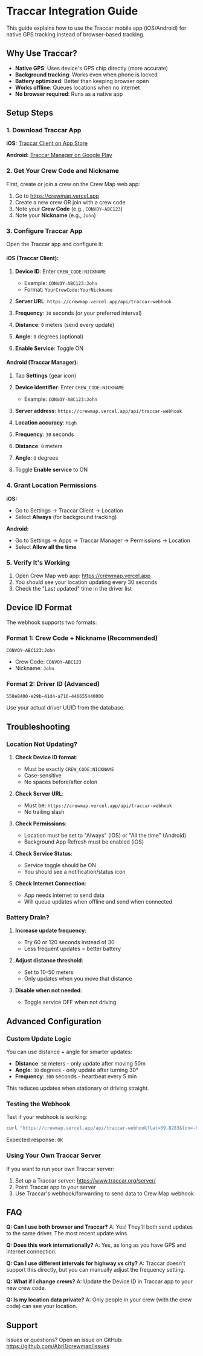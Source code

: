 # Traccar Integration Guide

This guide explains how to use the Traccar mobile app (iOS/Android) for native GPS tracking instead of browser-based tracking.

## Why Use Traccar?

- **Native GPS**: Uses device's GPS chip directly (more accurate)
- **Background tracking**: Works even when phone is locked
- **Battery optimized**: Better than keeping browser open
- **Works offline**: Queues locations when no internet
- **No browser required**: Runs as a native app

## Setup Steps

### 1. Download Traccar App

**iOS:** [Traccar Client on App Store](https://apps.apple.com/app/traccar-client/id843156974)

**Android:** [Traccar Manager on Google Play](https://play.google.com/store/apps/details?id=org.traccar.manager)

### 2. Get Your Crew Code and Nickname

First, create or join a crew on the Crew Map web app:
1. Go to https://crewmap.vercel.app
2. Create a new crew OR join with a crew code
3. Note your **Crew Code** (e.g., `CONVOY-ABC123`)
4. Note your **Nickname** (e.g., `John`)

### 3. Configure Traccar App

Open the Traccar app and configure it:

#### iOS (Traccar Client):

1. **Device ID**: Enter `CREW_CODE:NICKNAME`
   - Example: `CONVOY-ABC123:John`
   - Format: `YourCrewCode:YourNickname`

2. **Server URL**: `https://crewmap.vercel.app/api/traccar-webhook`

3. **Frequency**: `30` seconds (or your preferred interval)

4. **Distance**: `0` meters (send every update)

5. **Angle**: `0` degrees (optional)

6. **Enable Service**: Toggle ON

#### Android (Traccar Manager):

1. Tap **Settings** (gear icon)

2. **Device identifier**: Enter `CREW_CODE:NICKNAME`
   - Example: `CONVOY-ABC123:John`

3. **Server address**: `https://crewmap.vercel.app/api/traccar-webhook`

4. **Location accuracy**: `High`

5. **Frequency**: `30` seconds

6. **Distance**: `0` meters

7. **Angle**: `0` degrees

8. Toggle **Enable service** to ON

### 4. Grant Location Permissions

**iOS:**
- Go to Settings → Traccar Client → Location
- Select **Always** (for background tracking)

**Android:**
- Go to Settings → Apps → Traccar Manager → Permissions → Location
- Select **Allow all the time**

### 5. Verify It's Working

1. Open Crew Map web app: https://crewmap.vercel.app
2. You should see your location updating every 30 seconds
3. Check the "Last updated" time in the driver list

## Device ID Format

The webhook supports two formats:

### Format 1: Crew Code + Nickname (Recommended)
```
CONVOY-ABC123:John
```
- Crew Code: `CONVOY-ABC123`
- Nickname: `John`

### Format 2: Driver ID (Advanced)
```
550e8400-e29b-41d4-a716-446655440000
```
Use your actual driver UUID from the database.

## Troubleshooting

### Location Not Updating?

1. **Check Device ID format**:
   - Must be exactly `CREW_CODE:NICKNAME`
   - Case-sensitive
   - No spaces before/after colon

2. **Check Server URL**:
   - Must be: `https://crewmap.vercel.app/api/traccar-webhook`
   - No trailing slash

3. **Check Permissions**:
   - Location must be set to "Always" (iOS) or "All the time" (Android)
   - Background App Refresh must be enabled (iOS)

4. **Check Service Status**:
   - Service toggle should be ON
   - You should see a notification/status icon

5. **Check Internet Connection**:
   - App needs internet to send data
   - Will queue updates when offline and send when connected

### Battery Drain?

1. **Increase update frequency**:
   - Try 60 or 120 seconds instead of 30
   - Less frequent updates = better battery

2. **Adjust distance threshold**:
   - Set to 10-50 meters
   - Only updates when you move that distance

3. **Disable when not needed**:
   - Toggle service OFF when not driving

## Advanced Configuration

### Custom Update Logic

You can use distance + angle for smarter updates:

- **Distance**: `50` meters - only update after moving 50m
- **Angle**: `30` degrees - only update after turning 30°
- **Frequency**: `300` seconds - heartbeat every 5 min

This reduces updates when stationary or driving straight.

### Testing the Webhook

Test if your webhook is working:

```bash
curl "https://crewmap.vercel.app/api/traccar-webhook?lat=39.8283&lon=-98.5795&deviceid=CONVOY-ABC123:John"
```

Expected response: `OK`

### Using Your Own Traccar Server

If you want to run your own Traccar server:

1. Set up a Traccar server: https://www.traccar.org/server/
2. Point Traccar app to your server
3. Use Traccar's webhook/forwarding to send data to Crew Map webhook

## FAQ

**Q: Can I use both browser and Traccar?**
A: Yes! They'll both send updates to the same driver. The most recent update wins.

**Q: Does this work internationally?**
A: Yes, as long as you have GPS and internet connection.

**Q: Can I use different intervals for highway vs city?**
A: Traccar doesn't support this directly, but you can manually adjust the frequency setting.

**Q: What if I change crews?**
A: Update the Device ID in Traccar app to your new crew code.

**Q: Is my location data private?**
A: Only people in your crew (with the crew code) can see your location.

## Support

Issues or questions? Open an issue on GitHub: https://github.com/Abri1/crewmap/issues
